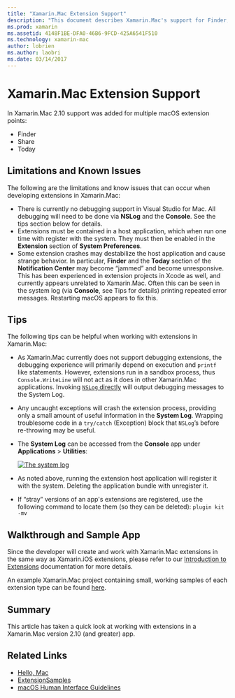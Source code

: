 ```yaml
---
title: "Xamarin.Mac Extension Support"
description: "This document describes Xamarin.Mac's support for Finder, Share, and Today extensions. It examines limitations and known issues, links to a walkthrough and sample app, and provides tips for working with extensions."
ms.prod: xamarin
ms.assetid: 4148F1BE-DFA0-46B6-9FCD-425A6541F510
ms.technology: xamarin-mac
author: lobrien
ms.author: laobri
ms.date: 03/14/2017
---
```


# Xamarin.Mac Extension Support

In Xamarin.Mac 2.10 support was added for multiple macOS extension points:

- Finder
- Share
- Today

<a name="Limitations-and-Known-Issues" />

## Limitations and Known Issues

The following are the limitations and know issues that can occur when developing extensions in Xamarin.Mac:

- There is currently no debugging support in Visual Studio for Mac. All debugging will need to be done via **NSLog** and the **Console**. See the tips section below for details.
- Extensions must be contained in a host application, which when run one time with register with the system. They must then be enabled in the **Extension** section of **System Preferences**. 
- Some extension crashes may destabilize the host application and cause strange behavior. In particular, **Finder** and the **Today** section of the **Notification Center** may become “jammed” and become unresponsive. This has been experienced in extension projects in Xcode as well, and currently appears unrelated to Xamarin.Mac. Often this can be seen in the system log (via **Console**, see Tips for details) printing repeated error messages. Restarting macOS appears to fix this.

<a name="Tips" />

## Tips

The following tips can be helpful when working with extensions in Xamarin.Mac:

- As Xamarin.Mac currently does not support debugging extensions, the debugging experience will primarily depend on execution and `printf` like statements. However, extensions run in a sandbox process, thus `Console.WriteLine` will not act as it does in other Xamarin.Mac applications. Invoking [`NSLog` directly](https://gist.github.com/chamons/e2e409013a449cfbe1f2fbe5547f6554) will output debugging messages to the System Log.
- Any uncaught exceptions will crash the extension process, providing only a small amount of useful information in the **System Log**. Wrapping troublesome code in a `try/catch` (Exception) block that `NSLog`’s before re-throwing may be useful.
- The **System Log** can be accessed from the **Console** app under **Applications** > **Utilities**:

    [![](extensions-images/extension02.png "The system log")](extensions-images/extension02.png#lightbox)
- As noted above, running the extension host application will register it with the system. Deleting the application bundle with unregister it. 
- If “stray” versions of an app's extensions are registered, use the following command to locate them (so they can be deleted): `plugin kit -mv`


<a name="Walkthrough-and-Sample-App" />

## Walkthrough and Sample App

Since the developer will create and work with Xamarin.Mac extensions in the same way as Xamarin.iOS extensions, please refer to our [Introduction to Extensions](~/ios/platform/extensions.md) documentation for more details.

An example Xamarin.Mac project containing small, working samples of each extension type can be found [here](https://docs.microsoft.com/samples/xamarin/mac-samples/extensionsamples).

<a name="Summary" />

## Summary

This article has taken a quick look at working with extensions in a Xamarin.Mac version 2.10 (and greater) app.

## Related Links

- [Hello, Mac](~/mac/get-started/hello-mac.md)
- [ExtensionSamples](https://docs.microsoft.com/samples/xamarin/mac-samples/extensionsamples)
- [macOS Human Interface Guidelines](https://developer.apple.com/design/human-interface-guidelines/macos/overview/themes/)
